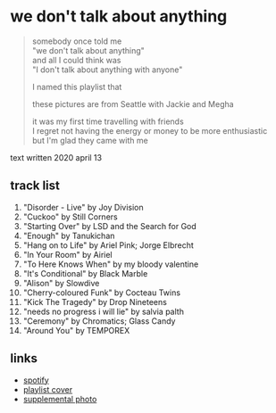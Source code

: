 # we don't talk about anything

> somebody once told me  
> "we don't talk about anything"  
> and all I could think was  
> "I don't talk about anything with anyone"
>
> I named this playlist that
>
> these pictures are from Seattle with Jackie and Megha
>
> it was my first time travelling with friends  
> I regret not having the energy or money to be more enthusiastic  
> but I'm glad they came with me

text written 2020 april 13

## track list

1. "Disorder - Live" by Joy Division
2. "Cuckoo" by Still Corners
3. "Starting Over" by LSD and the Search for God
4. "Enough" by Tanukichan
5. "Hang on to Life" by Ariel Pink; Jorge Elbrecht
6. "In Your Room" by Airiel
7. "To Here Knows When" by my bloody valentine
8. "It's Conditional" by Black Marble
9. "Alison" by Slowdive
10. "Cherry-coloured Funk" by Cocteau Twins
11. "Kick The Tragedy" by Drop Nineteens
12. "needs no progress i will lie" by salvia palth
13. "Ceremony" by Chromatics; Glass Candy
14. "Around You" by TEMPOREX

## links

- [spotify](https://open.spotify.com/playlist/0aEaSr4kyF8yX5MrSvqpWi)
- [playlist cover](./cover.jpeg)
- [supplemental photo](./supplement.jpeg)
